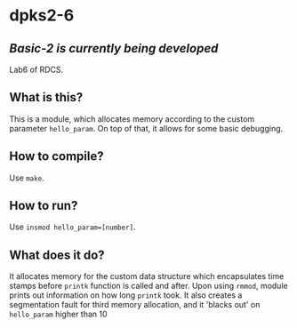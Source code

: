 # dpks2-6
## *Basic-2 is currently being developed*

Lab6 of RDCS.

## What is this?
This is a module, which allocates memory according to the custom parameter `hello_param`. On top of that, it allows for some basic debugging.

## How to compile?
Use `make`.

## How to run?
Use `insmod hello_param=[number]`.

## What does it do?
It allocates memory for the custom data structure which encapsulates time stamps before `printk` function is called and after. Upon using `rmmod`, module prints out information on how long `printk` took. It also creates a segmentation fault for third memory allocation, and it 'blacks out' on `hello_param` higher than 10
